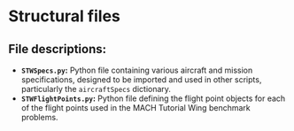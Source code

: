 # Structural files

## File descriptions:

- **`STWSpecs.py`:** Python file containing various aircraft and mission specifications, designed to be imported and used in other scripts, particularly the `aircraftSpecs` dictionary.
- **`STWFlightPoints.py`:** Python file defining the flight point objects for each of the flight points used in the MACH Tutorial Wing benchmark problems.
